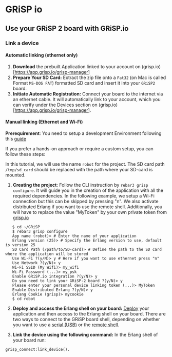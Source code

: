 # GRiSP io
## Use your GRiSP 2 board with GRiSP.io
### Link a device
#### Automatic linking (ethernet only)
1. **Download** the prebuilt Application linked to your account on (grisp.io)[https://app.grisp.io/grisp-manager]
2. **Prepare Your SD Card:** Extract the zip file onto a `Fat32` (on Mac is called Format `MS-DOS FAT`) formatted SD card and insert it into your `GRiSP2` board. 
3. **Initiate Automatic Registration:** Connect your board to the internet via an ethernet cable. It will automatically link to your account, which you can verify under the Devices section on (grisp.io)[https://app.grisp.io/grisp-manager].

#### Manual linking (Ethernet and Wi-Fi)
**Prerequirement**: You need to setup a development Environment following this [guide](https://github.com/grisp/grisp/wiki/Setting-Up-a-Development-Environment)

If you prefer a hands-on approach or require a custom setup, you can follow these steps:

In this tutorial, we will use the name `robot` for the project. The SD card path `/tmp/sd_card` should be replaced with the path where your SD-card is mounted.

1. **Creating the project**: Follow the CLI instruction by `rebar3 grisp configure`. It will guide you in the creation of the application with all the required dependencies. In the following example, we setup a Wi-Fi connection but this can be skipped by pressing "n". We also activate distributed Erlang if you want to use the remote shell. Additionally, you will have to replace the value "MyToken" by your own private token from [grisp.io](https://app.grisp.io/grisp-manager)
```
   $ cd ~/GRiSP
   $ rebar3 grisp configure
   App name (robot)> # Enter the name of your application
   Erlang version (25)> # Specify the Erlang version to use, default is version 25
   SD Card Path (/path/to/SD-card)> # Define the path to the SD card where the application will be stored
   Use Wi-Fi ?(y/N)> y # Here if you want to use ethernet press "n"
   Use Network ?(y/N)> y
   Wi-Fi SSID (My Wifi)> my_wifi
   Wi-Fi Password (...)> my_psk
   Enable GRiSP.io integration ?(y/N)> y
   Do you need to link your GRiSP-2 board ?(y/N)> y
   Please enter your personal device linking token (...)> MyToken
   Enable Distributed Erlang ?(y/N)> y
   Erlang Cookie (grisp)> mycookie
   $ cd robot
```
2. **Deploy and access the Erlang shell on your board:** [Deploy](https://github.com/grisp/grisp/wiki/Deploying-a-GRiSP-Application) your application and then access to the Erlang shell on your board. There are two ways to connect to the GRiSP board shell, depending on whether you want to use a [serial (USB)](https://github.com/grisp/grisp/wiki/Connecting-over-Serial) or the [remote shell](https://github.com/grisp/grisp/wiki/Connecting-over-WiFI-and-Ethernet#remote-shell).

3. **Link the device using the following command:** In the Erlang shell of your board run:
```
grisp_connect:link_device().
```
